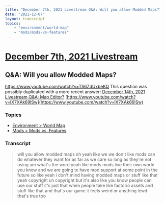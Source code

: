 ```yaml
---
title: "December 7th, 2021 Livestream Q&A: Will you allow Modded Maps?"
date: "2021-12-07"
layout: transcript
topics:
    - "environment/world-map"
    - "mods/mods-vs-features"
---
```

# [December 7th, 2021 Livestream](../2021-12-07.md)
## Q&A: Will you allow Modded Maps?
https://www.youtube.com/watch?v=TS6ZdUxbeKQ
This question was possibly duplicated with a more recent answer: [December 14th, 2021 Livestream Q&A: Map Editor?](./yt-lX7XAk69lSw.md) [https://www.youtube.com/watch?v=lX7XAk69lSw](https://www.youtube.com/watch?v=lX7XAk69lSw)


### Topics
* [Environment > World Map](../topics/environment/world-map.md)
* [Mods > Mods vs. Features](../topics/mods/mods-vs-features.md)

### Transcript

> will you allow modded maps oh yeah like we we don't like mods can do whatever they want for as far as we care so long as they're not using um what's the word yeah like mods mods live their own world you know and we are going to have mod support at some point in the future so like yeah i don't mind having modded maps or stuff like that yeah copyright uh copyright but it's also like you know people can use our stuff it's just that when people take like factorio assets and stuff like that and that's our game it feels weird or anything lewd that's true too
